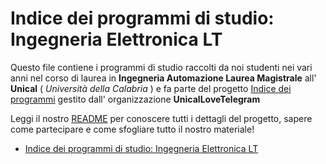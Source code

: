 
# Indice dei programmi di studio: Ingegneria Elettronica LT

Questo file contiene i programmi di studio raccolti da noi studenti nei vari anni nel corso di laurea in **Ingegneria Automazione Laurea Magistrale** all' **Unical** ( *Università della Calabria* ) e fa parte del progetto [Indice dei programmi](https://github.com/UnicalLoveTelegram/IndiceDeiProgrammi) gestito dall' organizzazione **UnicalLoveTelegram**

Leggi il nostro [README](https://github.com/UnicalLoveTelegram/IndiceDeiProgrammi/blob/main/README.md) per conoscere tutti i dettagli del progetto, sapere come partecipare e come sfogliare tutto il nostro materiale!

- [Indice dei programmi di studio: Ingegneria Elettronica LT](#indice-dei-programmi-di-studio-ingegneria-elettronica-lt)